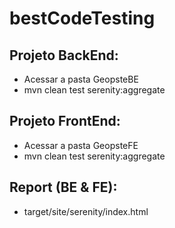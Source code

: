 # bestCodeTesting

<h2>Projeto BackEnd:</h2>
<ul>
<li>Acessar a pasta GeopsteBE</li>
<li>mvn clean test serenity:aggregate</li>
</ul>

<h2>Projeto FrontEnd:</h2>
<ul>
<li>Acessar a pasta GeopsteFE</li>
<li>mvn clean test serenity:aggregate</li>
</ul>



<h2>Report (BE & FE):</h2>
<ul>
  <li>
    target/site/serenity/index.html
  </li>
</ul>
